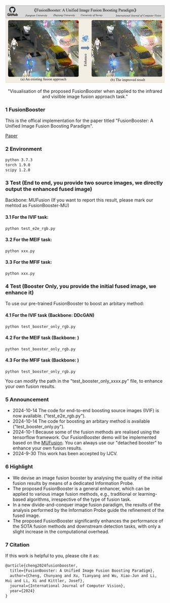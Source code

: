 <div align="center">
  <img src="Figs/Result_1.png" width="1000px" />
  <p>"Visualisation of the proposed FusionBooster when applied to the infrared and visilble image fusion approach task."</p>
</div>

### 1 FusionBooster
This is the offical implementation for the paper titled "FusionBooster: A Unified Image Fusion Boosting Paradigm".

[Paper](https://arxiv.org/abs/2305.05970)


### 2 Environment
```
python 3.7.3
torch 1.9.0
scipy 1.2.0
```
### 3 Test (End to end, you provide two source images, we directly output the enhanced fused image)


Backbone: MUFusion (If you want to report this result, please mark our mehtod as FusionBooster-MU)

#### 3.1 For the IVIF task:
```
python test_e2e_rgb.py
```

#### 3.2 For the MEIF task:

```
python xxx.py
```

#### 3.3 For the MFIF task:

```
python xxx.py
```

### 4 Test (Booster Only, you provide the initial fused image, we enhance it)



To use our pre-trained FusionBooster to boost an arbitary method:

#### 4.1 For the IVIF task (Backbone: DDcGAN)

```
python test_booster_only_rgb.py
```

#### 4.2 For the MEIF task (Backbone: )

```
python test_booster_only_rgb.py
```

#### 4.3 For the MFIF task (Backbone: )

```
python test_booster_only_rgb.py
```

You can modify the path in the "test_booster_only_xxxx.py" file, to enhance your own fusion results. 


### 5 Announcement
- 2024-10-14 The code for end-to-end boosting source images (IVIF) is now available. ("test_e2e_rgb.py").
- 2024-10-14 The code for boosting an arbitary method is available ("test_booster_only.py").
- 2024-10-1 Because some of the fusion methods are realised using the tensorflow framework. Our FusionBooster demo will be implemented based on the [MUFusion](https://github.com/AWCXV/MUFusion). You can always use our "detached booster" to enhance your own fusion results. 
- 2024-9-30 This work has been accepted by IJCV.

### 6 Highlight
- We devise an image fusion booster by analysing the quality of the initial fusion results by means of a dedicated Information Probe.
- The proposed FusionBooster is a general enhancer, which can be applied to various image fusion methods, e.g., traditional or learning-based algorithms, irrespective of the type of fusion task.
- In a new divide-and-conquer image fusion paradigm, the results of the analysis performed by the Information Probe guide the refinement of the fused image.
- The proposed FusionBooster significantly enhances the performance of the SOTA fusion methods and downstream detection tasks, with only a slight increase in the computational overhead.

### 7 Citation
If this work is helpful to you, please cite it as:
```
@article{cheng2024fusionbooster,
  title={FusionBooster: A Unified Image Fusion Boosting Paradigm},
  author={Cheng, Chunyang and Xu, Tianyang and Wu, Xiao-Jun and Li, Hui and Li, Xi and Kittler, Josef},
  journal={International Journal of Computer Vision},
  year={2024}
}
```

